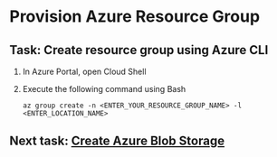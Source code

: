 # Provision Azure Resource Group

## Task: Create resource group using Azure CLI

1. In Azure Portal, open Cloud Shell

1. Execute the following command using Bash

    ```
    az group create -n <ENTER_YOUR_RESOURCE_GROUP_NAME> -l <ENTER_LOCATION_NAME>
    ```

## Next task: [Create Azure Blob Storage](../azure-storage/provision-azure-storage-account.md)